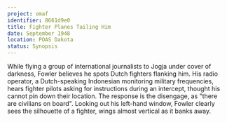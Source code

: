 ```yaml
---
project: omaf
identifier: 8661d9e0
title: Fighter Planes Tailing Him
date: September 1948 
location: POAS Dakota
status: Synopsis
---
```



While flying a group of international journalists to Jogja under cover of darkness, Fowler believes he spots Dutch fighters flanking him. His radio operator, a Dutch-speaking Indonesian monitoring military frequencies, hears fighter pilots asking for instructions during an intercept, thought his cannot pin down their location. The response is the disengage, as "there are civilians on board". Looking out his left-hand window, Fowler clearly sees the silhouette of a fighter, wings almost vertical as it banks away. 

